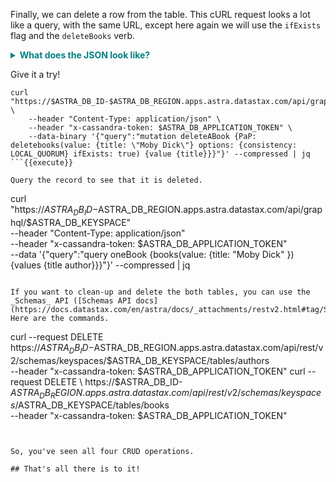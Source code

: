 Finally, we can delete a row from the table.
This cURL request looks a lot like a query, with the same URL, except here again we will use the `ifExists` flag and the `deleteBooks` verb.
<br>

<details>
  <summary style="color:teal"><b>What does the JSON look like?</b></summary>
  <hr>
```
mutation deleteABook {
  PaP: deleteBooks(
    value: { title: "Moby Dick" }
    options: { consistency: LOCAL_QUORUM }
    ifExists: true
  ) {
    value {
      title
    }
  }
}
```
<hr>
</details>

Give it a try!

```
curl "https://$ASTRA_DB_ID-$ASTRA_DB_REGION.apps.astra.datastax.com/api/graphql/$ASTRA_DB_KEYSPACE" \
    --header "Content-Type: application/json" \
    --header "x-cassandra-token: $ASTRA_DB_APPLICATION_TOKEN" \
    --data-binary '{"query":"mutation deleteABook {PaP: deletebooks(value: {title: \"Moby Dick\"} options: {consistency: LOCAL_QUORUM} ifExists: true) {value {title}}}"}' --compressed | jq
```{{execute}}

Query the record to see that it is deleted.

```
curl "https://$ASTRA_DB_ID-$ASTRA_DB_REGION.apps.astra.datastax.com/api/graphql/$ASTRA_DB_KEYSPACE" \
    --header "Content-Type: application/json" \
    --header "x-cassandra-token: $ASTRA_DB_APPLICATION_TOKEN" \
    --data '{"query":"query oneBook {books(value: {title: \"Moby Dick\" }) {values {title author}}}"}' --compressed | jq
```{{execute}}

If you want to clean-up and delete the both tables, you can use the _Schemas_ API ([Schemas API docs](https://docs.datastax.com/en/astra/docs/_attachments/restv2.html#tag/Schemas)).
Here are the commands.

```
curl --request DELETE \
    https://$ASTRA_DB_ID-$ASTRA_DB_REGION.apps.astra.datastax.com/api/rest/v2/schemas/keyspaces/$ASTRA_DB_KEYSPACE/tables/authors \
    --header "x-cassandra-token: $ASTRA_DB_APPLICATION_TOKEN"
curl --request DELETE \
    https://$ASTRA_DB_ID-$ASTRA_DB_REGION.apps.astra.datastax.com/api/rest/v2/schemas/keyspaces/$ASTRA_DB_KEYSPACE/tables/books \
    --header "x-cassandra-token: $ASTRA_DB_APPLICATION_TOKEN"
```{{execute}}


So, you've seen all four CRUD operations.

## That's all there is to it!
